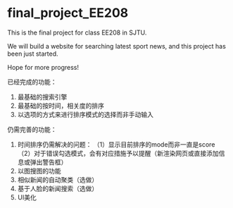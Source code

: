 # final_project_EE208
This is the final project for class EE208 in SJTU.

We will build a website for searching latest sport news, and this project has been just started.

Hope for more progress!

已经完成的功能：
1. 最基础的搜索引擎
2. 最基础的按时间，相关度的排序
3. 以选项的方式来进行排序模式的选择而非手动输入

仍需完善的功能：
1. 时间排序仍需解决的问题：
    （1）显示目前排序的mode而非一直是score  
    （2）对于错误勾选模式，会有对应措施予以提醒（新渲染网页或直接添加信息或弹出警告框）  
2. 以图搜图的功能
3. 相似新闻的自动聚类（选做）
4. 基于人脸的新闻搜索（选做）
5. UI美化
